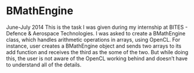 # BMathEngine
June-July 2014
This is the task I was given during my internship at BITES - Defence &
 Aerospace Technologies. I was asked to create a BMathEngine class, 
which handles arithmetic operations in arrays, using OpenCL. For instance,
 user creates a BMathEngine object and sends two arrays to its add 
function and receives the third as the some of the two. But while 
doing this, the user is not aware of the OpenCL working behind and 
doesn’t have to understand all of the details.
